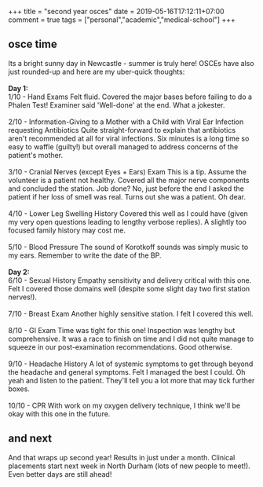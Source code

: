+++
title = "second year osces"
date = 2019-05-16T17:12:11+07:00
comment = true
tags = ["personal","academic","medical-school"]
+++



## osce time
Its a bright sunny day in Newcastle - summer is truly here! OSCEs have also just rounded-up and here are my uber-quick thoughts:
\
\
**Day 1:** \
1/10 - Hand Exams
Felt fluid. Covered the major bases before failing to do a Phalen Test! Examiner said 'Well-done' at the end. What a jokester.
\
\
2/10 - Information-Giving to a Mother with a Child with Viral Ear Infection requesting Antibiotics
Quite straight-forward to explain that antibiotics aren't recommended at all for viral infections. Six minutes is a long time so easy to waffle (guilty!) but overall managed to address concerns of the patient's mother.
\
\
3/10 - Cranial Nerves (except Eyes + Ears) Exam
This is a tip. Assume the volunteer is a patient not healthy. Covered all the major nerve components and concluded the station. Job done? No, just before the end I asked the patient if her loss of smell was real. Turns out she was a patient. Oh dear.
\
\
4/10 - Lower Leg Swelling History
Covered this well as I could have (given my very open questions leading to lengthy verbose replies). A slightly too focused family history may cost me.
\
\
5/10 - Blood Pressure
The sound of Korotkoff sounds was simply music to my ears. Remember to write the date of the BP.
\
\
**Day 2:** \
6/10 - Sexual History
Empathy sensitivity and delivery critical with this one. Felt I covered those domains well (despite some slight day two first station nerves!).
\
\
7/10 - Breast Exam
Another highly sensitive station. I felt I covered this well.
\
\
8/10 - GI Exam
Time was tight for this one! Inspection was lengthy but comprehensive. It was a race to finish on time and I did not quite manage to squeeze in our post-examination recommendations. Good otherwise.
\
\
9/10 - Headache History
A lot of systemic symptoms to get through beyond the headache and general symptoms. Felt I managed the best I could. Oh yeah and listen to the patient. They'll tell you a lot more that may tick further boxes.
\
\
10/10 - CPR
With work on my oxygen delivery technique, I think we'll be okay with this one in the future.

## and next
And that wraps up second year! Results in just under a month. Clinical placements start next week in North Durham (lots of new people to meet!). Even better days are still ahead!
